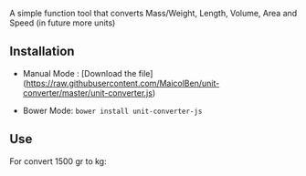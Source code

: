 A simple function tool that converts Mass/Weight, Length, Volume, Area and Speed (in future more units)

## Installation

* Manual Mode : [Download the file] (https://raw.githubusercontent.com/MaicolBen/unit-converter/master/unit-converter.js)

* Bower Mode: ```bower install unit-converter-js```

## Use

For convert 1500 gr to kg:

```